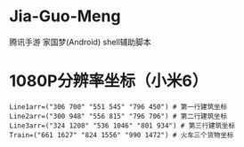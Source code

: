 # Jia-Guo-Meng
腾讯手游 家国梦(Android) shell辅助脚本

# 1080P分辨率坐标（小米6）
```
Line1arr=("306 700" "551 545" "796 450") # 第一行建筑坐标
Line2arr=("300 948" "556 815" "796 706") # 第二行建筑坐标
Line3arr=("324 1208" "536 1046" "801 934") # 第三行建筑坐标
Train=("661 1627" "824 1556" "990 1472") # 火车三个货物坐标
```
